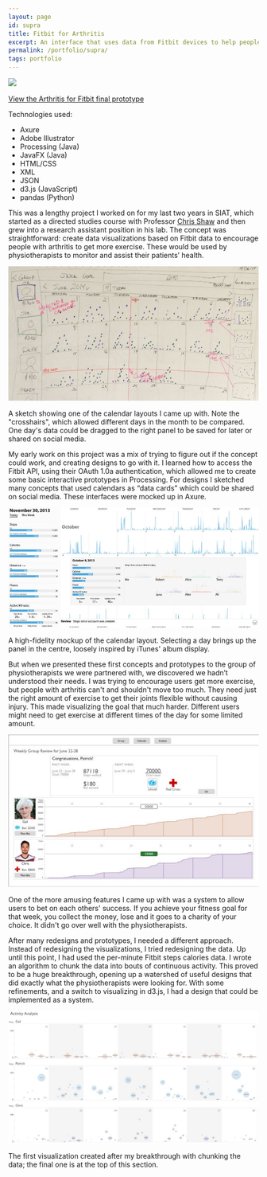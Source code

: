```yaml
---
layout: page
id: supra
title: Fitbit for Arthritis
excerpt: An interface that uses data from Fitbit devices to help people with arthritis achieve better health.
permalink: /portfolio/supra/
tags: portfolio
---
```


   <div class="piece">
        <div id="supraFeature" class="feature">
            <img src="{{ site.baseurl }}/portfolio/supra/supra_final.jpg" />
            <p><a href="index.html">View the Arthritis for Fitbit final prototype</a></p>
        </div>
        <div class="techs">
            <p>Technologies used:</p>
            <ul>
                <li>Axure</li>
                <li>Adobe Illustrator</li>
                <li>Processing (Java)</li>
                <li>JavaFX (Java)</li>
                <li>HTML/CSS</li>
                <li>XML</li>
                <li>JSON</li>
                <li>d3.js (JavaScript)</li>
                <li>pandas (Python)</li>
            </ul>
        </div>
        <div class="block">
            <div class="left">
                <p>This was a lengthy project I worked on for my last two years in SIAT, which started as a directed studies course with Professor <a href="http://www.sfu.ca/~shaw/">Chris Shaw</a> and then grew into a research assistant position in his lab. The concept was straightforward: create data visualizations based on Fitbit data to encourage people with arthritis to get more exercise. These would be used by physiotherapists to monitor and assist their patients’ health.</p>
            </div>
            <div class="clear"></div>
        </div>
        <div class="block">
            <div class="left">
                <img src="supra_sketch.jpg" class="lesser" />
            </div>
            <div class="right">
                <p>A sketch showing one of the calendar layouts I came up with. Note the "crosshairs", which allowed different days in the month to be compared. One day's data could be dragged to the right panel to be saved for later or shared on social media.</p> 
            </div>
            <div class="clear"></div>
        </div>
        <div class="block">
            <div class="left">
                <p>My early work on this project was a mix of trying to figure out if the concept could work, and creating designs to go with it. I learned how to access the Fitbit API, using their OAuth 1.0a authentication, which allowed me to create some basic interactive prototypes in Processing. For designs I sketched many concepts that used calendars as “data cards” which could be shared on social media. These interfaces were mocked up in Axure.</p> 
            </div>
        </div>
        <div class="block">
            <div class="left">
                <img src="supra_take1.jpg" class="lesser" />
            </div>
            <div class="right">
                <p>A high-fidelity mockup of the calendar layout. Selecting a day brings up the panel in the centre, loosely inspired by iTunes' album display.</p> 
            </div>
            <div class="clear"></div>
        </div>
        <div class="block">
            <div class="left">
                <p>But when we presented these first concepts and prototypes to the group of physiotherapists we were partnered with, we discovered we hadn’t understood their needs. I was trying to encourage users get more exercise, but people with arthritis can't and shouldn't move too much. They need just the right amount of exercise to get their joints flexible without causing injury. This made visualizing the goal that much harder. Different users might need to get exercise at different times of the day for some limited amount.</p> 
            </div>
        </div>
        <div class="block">
            <div class="left">
                <img src="supra_bet.jpg" class="lesser" />
            </div>
            <div class="right">
                <p>One of the more amusing features I came up with was a system to allow users to bet on each others' success. If you achieve your fitness goal for that week, you collect the money, lose and it goes to a charity of your choice. It didn't go over well with the physiotherapists.</p> 
            </div>
            <div class="clear"></div>
        </div>
        <div class="block">
            <div class="left">
                <p>After many redesigns and prototypes, I needed a different approach. Instead of redesigning the visualizations, I tried redesigning the data. Up until this point, I had used the per-minute Fitbit steps calories data. I wrote an algorithm to chunk the data into bouts of continuous activity. This proved to be a huge breakthrough, opening up a watershed of useful designs that did exactly what the physiotherapists were looking for. With some refinements, and a switch to visualizing in d3.js, I had a design that could be implemented as a system.</p> 
            </div>
            <div class="clear"></div>
        </div>
        <div class="block">
            <div class="left">
                <img src="supra_take2.jpg" class="lesser" />
            </div>
            <div class="right">
                <p>The first visualization created after my breakthrough with chunking the data; the final one is at the top of this section.</p> 
            </div>
            <div class="clear"></div>
        </div>
    </div>